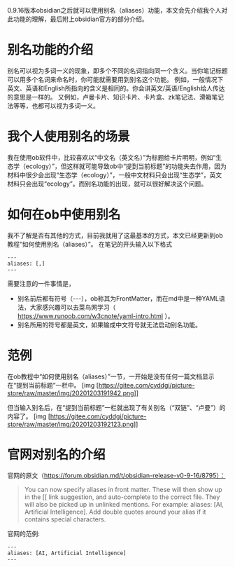 0.9.16版本obsidian之后就可以使用别名（aliases）功能，本文会先介绍我个人对此功能的理解，最后附上obsidian官方的部分介绍。

# 别名功能的介绍
别名可以视为多词一义的现象，即多个不同的名词指向同一个含义。当你笔记标题可以用多个名词来命名时，你可能就需要用到别名这个功能。
例如，一般情况下英文、英语和English所指向的含义是相同的。你会讲英文/英语/English给人传达的意思是一样的。
又例如，卢曼卡片、知识卡片、卡片盒、zk笔记法、滑箱笔记法等等，也都可以视为多词一义。

# 我个人使用别名的场景
我在使用ob软件中，比较喜欢以“中文名（英文名）”为标题给卡片明明，例如“生态学（ecology）”，但这样就可能导致ob中“提到当前标题”的功能失去作用，因为材料中很少会出现“生态学（ecology）”，一般中文材料只会出现“生态学”，英文材料只会出现“ecology”。而别名功能的出现，就可以很好解决这个问题。

# 如何在ob中使用别名
我不了解是否有其他的方式，目前我就用了这最基本的方式，本文已经更新到ob教程“如何使用别名（aliases）”。
在笔记的开头输入以下格式
```
---
aliases: [,]
---
```

需要注意的一件事情是，
- 别名前后都有符号（---），ob称其为FrontMatter，而在md中是一种YAML语法，大家感兴趣可以去菜鸟网学习（ https://www.runoob.com/w3cnote/yaml-intro.html ）。
- 别名所用的符号都是英文，如果输成中文符号就无法启动别名功能。

# 范例
在ob教程中“如何使用别名（aliases）”一节，一开始是没有任何一篇文档显示在“提到当前标题”一栏中。
[img [https://gitee.com/cyddgi/picture-store/raw/master/img/20201203191942.png]]

但当输入别名后，在“提到当前标题”一栏就出现了有关别名（“双链”、“卢曼”）的内容了。
[img [https://gitee.com/cyddgi/picture-store/raw/master/img/20201203192123.png]]


# 官网对别名的介绍
官网的原文（https://forum.obsidian.md/t/obsidian-release-v0-9-16/8795）：
> You can now specify aliases in front matter. These will then show up in the [[ link suggestion, and auto-complete to the correct file. They will also be picked up in unlinked mentions. For example: aliases: [AI, Artificial Intelligence]. Add double quotes around your alias if it contains special characters.

官网的范例:
```
---
aliases: [AI, Artificial Intelligence]
---
```

